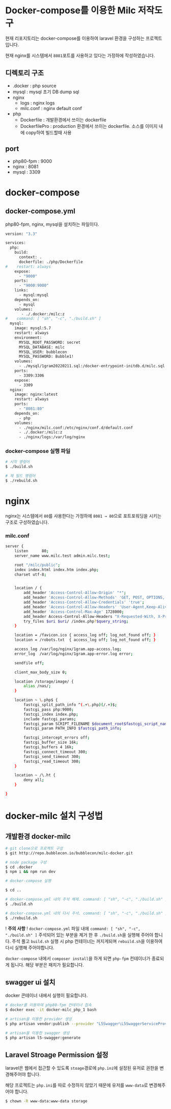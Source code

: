 # Docker-compose를 이용한 Milc 저작도구

현재 리포지토리는 docker-compose를 이용하여 laravel 환경을 구성하는 프로젝트입니다.

현재 nginx를 시스템에서 `8081`포트를 사용하고 있다는 가정하에 작성하였습니다.

## 디렉토리 구조
- .docker : php source
- mysql : mysql 초기 DB dump sql
- nginx 
  - logs : nginx logs
  - milc.conf : nginx default conf
- php 
  - Dockerfile : 개발환경에서 쓰이는 dockerfile
  - DockerfilePro : production 환경에서 쓰이는 dockerfile. 소스를 이미지 내에 copy하여 빌드할때 사용

## port

- php80-fpm : 9000
- nginx : 8081
- mysql : 3309

# docker-compose

## docker-compose.yml

php80-fpm, nginx, mysql을 설치하는 파일이다.

```bash
version: "3.3"

services:
  php:
    build:
      context: .
      dockerfile: ./php/Dockerfile
#    restart: always
    expose:
      - "9000"
    ports:
      - "9000:9000"
    links:
      - mysql:mysql
    depends_on:
      - mysql
    volumes:
       - ./.docker:/milc:z
#    command: [ "sh", "-c", "./build.sh" ]
  mysql:
    image: mysql:5.7
    restart: always
    environment:
      MYSQL_ROOT_PASSWORD: secret
      MYSQL_DATABASE: milc
      MYSQL_USER: bubblecon
      MYSQL_PASSWORD: Bubble1!
    volumes:
      - ./mysql/1gram20220211.sql:/docker-entrypoint-initdb.d/milc.sql
    ports:
      - 3309:3306
    expose:
      - 3309
  nginx:
    image: nginx:latest
    restart: always
    ports:
      - "8081:80"
    depends_on:
      - php
    volumes:
      - ./nginx/milc.conf:/etc/nginx/conf.d/default.conf
      - ./.docker:/milc:z
      - ./nginx/logs:/var/log/nginx
```

### docker-compose 실행 파일
```bash
# 시작 명령어
$ ./build.sh

# 재 빌드 명령어
$ ./rebuild.sh
```

# nginx

nginx는 시스템에서 `80`를 사용한다는 가정하에 `8081 → 80`으로 포트포워딩을 시키는 구조로 구성하였습니다.

### milc.conf

```bash
server {
    listen      80;
    server_name www.milc.test admin.milc.test;

    root "/milc/public";
    index index.html index.htm index.php;
    charset utf-8;


    location / {
        add_header 'Access-Control-Allow-Origin' "*";
        add_header 'Access-Control-Allow-Methods' 'GET, POST, OPTIONS, DELETE, PUT';
        add_header 'Access-Control-Allow-Credentials' 'true';
        add_header 'Access-Control-Allow-Headers' 'User-Agent,Keep-Alive,Content-Type';
        add_header 'Access-Control-Max-Age' 1728000;
        add_header Access-Control-Allow-Headers "X-Requested-With, X-Prototype-Version, X-CSRF-Token, x-csrftoken, Origin, Accept, Content-Type, Access-Control-Request-Method, Access-Control-Request-Headers, Authorization";
        try_files $uri $uri/ /index.php?$query_string;
    }

    location = /favicon.ico { access_log off; log_not_found off; }
    location = /robots.txt  { access_log off; log_not_found off; }

    access_log /var/log/nginx/1gram.app-access.log;
    error_log  /var/log/nginx/1gram.app-error.log error;

    sendfile off;

    client_max_body_size 0;

    location /storage/image/ {
        alias /nas/;
    }

    location ~ \.php$ {
        fastcgi_split_path_info ^(.+\.php)(/.+)$;
        fastcgi_pass php:9000;
        fastcgi_index index.php;
        include fastcgi_params;
        fastcgi_param SCRIPT_FILENAME $document_root$fastcgi_script_name;
        fastcgi_param PATH_INFO $fastcgi_path_info;

        fastcgi_intercept_errors off;
        fastcgi_buffer_size 16k;
        fastcgi_buffers 4 16k;
        fastcgi_connect_timeout 300;
        fastcgi_send_timeout 300;
        fastcgi_read_timeout 300;
    }

    location ~ /\.ht {
        deny all;
    }

}

```

# docker-milc 설치 구성법

## 개발환경 docker-milc

```bash
# git clone으로 프로젝트 구성
$ git http://repo.bubblecon.io/bubblecon/milc-docker.git

# node package 구성
$ cd .docker
$ npm i && npm run dev

# docker-compose 실행 

$ cd ..

# docker-compose.yml 내의 주석 해제. command: [ "sh", "-c", "./build.sh" ] 부분
$ ./build.sh

# docker-compose.yml 내의 다시 주석. command: [ "sh", "-c", "./build.sh" ] 부분
$ ./rebuild.sh
```
! **주의 사항** !
`docker-compose.yml` 파일 내에 `command: [ "sh", "-c", "./build.sh" ]` 주석되어 있는 부분을 제거 한 후 `./build.sh`을 실행해 주어야 합니다.
주석 풀고 `build.sh` 실행 시 php 컨테이너는 꺼지게되며 `rebuild.sh`을 이용하여 다시 실행해 주어야합니다.

`docker-compose` 내에서 `composer install`을 하게 되면 `php-fpm` 컨테이너가 종료되게 됩니다. 해당 부분은 패치가 필요합니다.


## swagger ui 설치
docker 콘테이너 내에서 실행이 필요합니다.

```bash
# docker를 이용하여 php80-fpm 컨테이너 접속
$ docker exec -it docker-milc_php_1 bash

# artisan을 이용한 provider 생성
$ php artisan vendor:publish --provider "L5Swagger\L5SwaggerServiceProvider"

# artisan을 이용한 swagger 생성
$ php artisan l5-swagger:generate
```

## Laravel Stroage Permission 설정

laravel은 웹에서 접근할 수 있도록 `stoage`경로에 `php.ini`에 설정된 유저로 권한을 변경해주어야 합니다.

해당 프로젝트는 `php.ini`를 따로 수정하지 않았기 때문에 유저를 `www-data`로 변경해주어야 합니다.

```bash
$ chown -R www-data:www-data storage
```
